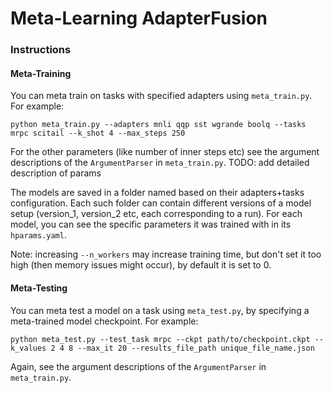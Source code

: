# Meta-Learning AdapterFusion

### Instructions

#### Meta-Training
You can meta train on tasks with specified adapters using `meta_train.py`. For example:
```
python meta_train.py --adapters mnli qqp sst wgrande boolq --tasks mrpc scitail --k_shot 4 --max_steps 250
```
For the other parameters (like number of inner steps etc) see the argument descriptions of the `ArgumentParser` in `meta_train.py`. 
TODO: add detailed description of params

The models are saved in a folder named based on their adapters+tasks configuration. Each such folder can contain different versions of a model setup (version_1, version_2 etc, each corresponding to a run). For each model, you can see the specific parameters it was trained with in its `hparams.yaml`.  

Note: increasing `--n_workers` may increase training time, but don't set it too high (then memory issues might occur), by default it is set to 0.

#### Meta-Testing
You can meta test a model on a task using `meta_test.py`, by specifying a meta-trained model checkpoint. For example:
```
python meta_test.py --test_task mrpc --ckpt path/to/checkpoint.ckpt --k_values 2 4 8 --max_it 20 --results_file_path unique_file_name.json
```
Again, see the argument descriptions of the `ArgumentParser` in `meta_train.py`. 



